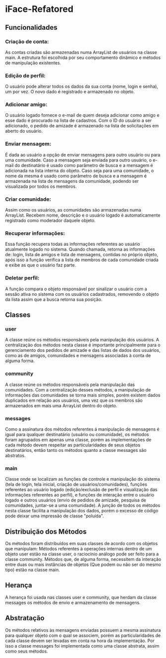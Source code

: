 # iFace-Refatored

## Funcionalidades

### Criação de conta:
  As contas criadas são armazenadas numa ArrayList de usuários na classe main. A estrutura foi escolhida por seu comportamento dinâmico e métodos de manipulação existentes.

### Edição de perfil:
  O usuário pode alterar todos os dados da sua conta (nome, login e senha), um por vez. O novo dado é registrado e armazenado no objeto.

### Adicionar amigo:
  O usuário logado fornece o e-mail de quem deseja adicionar como amigo e esse dado é procurado na lista de cadastros. Com o ID do usuário a ser adicionado, o pedido de amizade é armazenado na lista de solicitações em aberto do usuário.

### Enviar mensagem:
  É dada ao usuário a opção de enviar mensagens para outro usuário ou para uma comunidade.
  Caso a mensagem seja enviada para outro usuário, o e-mail do destinatário é usado como parâmetro de busca e a mensagem é adicionada na lista interna do objeto. Caso seja para uma comunidade, o nome da mesma é usado como parâmetro de busca e a mensagem é armazenada na lista de mensagens da comunidade, podendo ser visualizada por todos os membros.

### Criar comunidade:
  Assim como os usuários, as comunidades são armazenadas numa ArrayList. Recebem nome, descrição e o usuário logado é automaticamente registrado como moderador daquele objeto.

### Recuperar informações:
  Essa função recupera todas as informações referentes ao usuário atualmente logado no sistema. Quando chamada, retorna as informações de: login, lista de amigos e lista de mensagens, contidas no próprio objeto, após isso a função verifica a lista de membros de cada comunidade criada e exibe as que o usuário faz parte.

### Deletar perfil:
  A função compara o objeto responsável por sinalizar o usuário com a sessão ativa no sistema com os usuários cadastrados, removendo o objeto da lista assim que a busca retorna sua posição.


## Classes
  
### user
  A classe reúne os métodos responsáveis pela manipulação dos usuários. A centralização dos métodos nesta classe é importante principalmente para o gerenciamento dos pedidos de amizade e das listas de dados dos usuários, como as de amigos, comunidades e mensagens associadas à conta de alguma forma.

### community
  A classe reúne os métodos responsáveis pela manipulação das comunidades. Com a centralização desses métodos, a manipulação de informações das comunidades se torna mais simples, porém existem dados duplicados em relação aos usuários, uma vez que os membros são armazenados em mais uma ArrayList dentro do objeto.
   
### messages
  Como a assinatura dos métodos referentes á manipulação de mensagens é igual para qualquer destinatário (usuário ou comunidade), os métodos foram agrupados em apenas uma classe, porém as implementações de cada método devem respeitar as particularidades de seus objetos destinatários, então tanto os métodos quanto a classe messages são abstratos.

### main
  Classe onde se localizam as funções de controle e manipulação do sistema (tela de login, tela inicial, criação de usuários/comunidades), funções referentes ao usuário logado (edição/exclusão de perfil e visualização das informações referentes ao perfil), e funções de interação entre o usuário logado e outros usuários (envio de pedidos de amizade, pesquisa de comunidades, juntar-se a uma comunidade). A junção de todos os métodos nesta classe facilita a manipulação dos dados, porém o excesso de código pode deixar uma impressão de classe "poluída".

## Distribuição dos Métodos
  Os métodos foram distribuídos em suas classes de acordo com os objetos que manipulam: Métodos referentes à operações internas dentro de um objeto user estão na classe user, o raciocínio análogo pode ser feito para a classe community. Métodos que, de alguma forma, necessitem da interação entre duas ou mais instâncias de objetos (Que podem ou não ser do mesmo tipo) estão na classe main.

## Herança
  A herança foi usada nas classes user e community, que herdam da classe messages os métodos de envio e armazenamento de mensagens.

## Abstratação
  Os métodos relativos às mensagens enviadas possuem a mesma assinatura para qualquer objeto com o qual se associem, porém as particularidades de cada classe devem ser levadas em conta na hora da implementação. Por isso a classe messages foi implementada como uma classe abstrata, assim como seus métodos.
